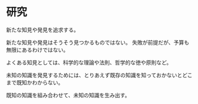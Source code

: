 # 研究

新たな知見や発見を追求する。

新たな知見や発見はそうそう見つかるものではない。
失敗が前提だが、予算も無限にあるわけではない。

よくある知見としては、科学的な理論や法則、哲学的な徳や原則など。

未知の知識を発見するためには、とりあえず既存の知識を知っておかないとどこまで既知かわからない。

既知の知識を組み合わせて、未知の知識を生み出す。
